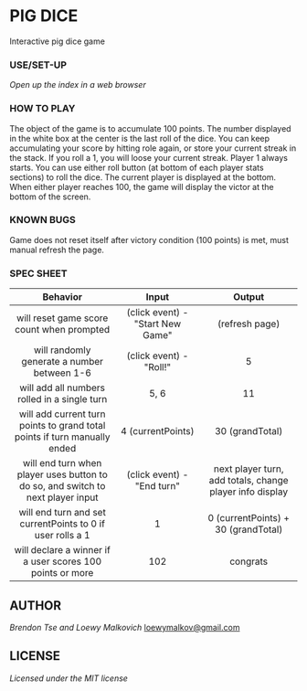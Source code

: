 # PIG DICE

Interactive pig dice game

### USE/SET-UP

_Open up the index in a web browser_

### HOW TO PLAY

The object of the game is to accumulate 100 points. The number displayed in the white box at the center is the last roll of the dice. You can keep accumulating your score by hitting role again, or store your current streak in the stack. If you roll a 1, you will loose your current streak.
Player 1 always starts. You can use either roll button (at bottom of each player stats sections) to roll the dice. The current player is displayed at the bottom. When either player reaches 100, the game will display the victor at the bottom of the screen. 

### KNOWN BUGS

Game does not reset itself after victory condition (100 points) is met, must manual refresh the page.

### SPEC SHEET

| Behavior |  Input | Output |
|:----:|:----:|:----:|
| will reset game score count when prompted |(click event) - "Start New Game"| (refresh page) |
| will randomly generate a number between 1-6 | (click event) - "Roll!" | 5 |
| will add all numbers rolled in a single turn | 5, 6 | 11 |
| will add current turn points to grand total points if turn manually ended | 4 (currentPoints) | 30 (grandTotal) |
| will end turn when player uses button to do so, and switch to next player input | (click event) - "End turn" | next player turn, add totals, change player info display |
| will end turn and set currentPoints to 0 if user rolls a 1 | 1 | 0 (currentPoints) + 30 (grandTotal) |
| will declare a winner if a user scores 100 points or more | 102 | congrats |

## AUTHOR

_Brendon Tse and Loewy Malkovich_
loewymalkov@gmail.com

## LICENSE

_Licensed under the MIT license_
